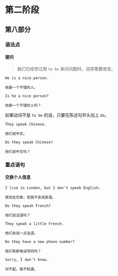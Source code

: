 # 第二阶段

## 第八部分

### 语法点

#### 提问

> 我们已经学过用 `to be` 来问问题时，词序需要改变。

```text
He is a nice person.

他是一个不错的人。
```

```text
Is he a nice person?

他是一个不错的人吗？
```

如果动词不是 `to be` 的话，只要在陈述句开头加上 `do`。

```text
They speak Chinese.

他们说中文。
```

```text
Do they speak Chinese?

他们说中文吗？
```

### 重点语句

#### 交换个人信息

```text
I live in London, but I don't speak English.

我住在伦敦，但我不会说英语。
```

```text
Do they speak French?

他们说法语吗？
```

```text
They speak a little French.

他们会说一点法语。
```

```text
Do they have a new phone number?

他们有新电话号码吗？
```

```text
Sorry, I don't know.

对不起，我不知道。
```
